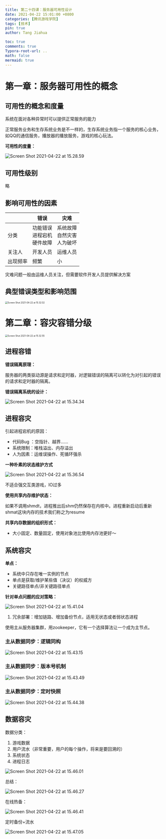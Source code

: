```yaml
---
title: 第二十四课：服务器可用性设计
date: 2021-04-22 15:01:00 +0800
categories: [腾讯游戏学院]
tags: [技术]
pin: true
author: Tang Jiahua

toc: true
comments: true
Typora-root-url: ..
math: false
mermaid: true
---
```


# 第一章：服务器可用性的概念

## 可用性的概念和度量

系统在面对各种异常时可以提供正常服务的能力

正常服务业务和生存系统业务是不一样的，生存系统业务指一个服务的核心业务，如QQ的通信服务，播放器的播放服务，游戏的核心玩法。

**可用性的度量：**

![Screen Shot 2021-04-22 at 15.28.59](/assets/blog_res/2021-04-22-fu-wu-qi-ke-yong-xing-she-ji.assets/Screen%20Shot%202021-04-22%20at%2015.28.59.png)

## 可用性级别

略

## 影响可用性的因素

|          | 错误                                 | 灾难                                 |
| -------- | ------------------------------------ | ------------------------------------ |
| 分类     | 功能错误<br />进程宕机<br />硬件故障 | 系统故障<br />自然灾害<br />人为破坏 |
| 关注人   | 开发人员                             | 运维人员                             |
| 出现频率 | 频繁                                 | 小                                   |

灾难问题一般由运维人员关注，但需要软件开发人员提供解决方案

## 典型错误类型和影响范围

<img src="/assets/blog_res/.assets/Screen%20Shot%202021-04-22%20at%2015.32.02.png" alt="Screen Shot 2021-04-22 at 15.32.02" style="zoom: 50%;" />

# 第二章：容灾容错分级

<img src="/assets/blog_res/.assets/Screen%20Shot%202021-04-22%20at%2015.32.55.png" alt="Screen Shot 2021-04-22 at 15.32.55" style="zoom:50%;" />

## 进程容错

**错误隔离原理：**

服务器的两类驱动源是请求和定时器，对逻辑错误的隔离可以转化为对引起的错误的请求和定时器的隔离。

**错误隔离系统的设计：**

![Screen Shot 2021-04-22 at 15.34.34](/assets/blog_res/2021-04-22-fu-wu-qi-ke-yong-xing-she-ji.assets/Screen%20Shot%202021-04-22%20at%2015.34.34.png)

## 进程容灾

引起进程宕机的原因：

- 代码Bug ：空指针、越界……
- 系统限制：堆栈溢出、内存溢出
- 人为因素：运维误操作、死循环强杀

**一种朴素的状态维护方式**

![Screen Shot 2021-04-22 at 15.36.54](/assets/blog_res/2021-04-22-fu-wu-qi-ke-yong-xing-she-ji.assets/Screen%20Shot%202021-04-22%20at%2015.36.54.png)

不适合强交互类游戏，IO过多



**使用共享内存维护状态：**

如果不调用shmdt，进程推出后shm仍然保存在内核中。进程重新启动后重新shmat这块内存的技术我们称之为resume

**共享内存数据的组织形式：**

- 大小固定、数量固定，使用对象池比使用内存池更好～

## 系统容灾

**单点：**

- 系统中只存在唯一实例的节点
- 单点是获取/维护某些值（决议）的权威方
- 关键路径单点/非关键路径单点

**针对单点问题的应对策略：**

![Screen Shot 2021-04-22 at 15.41.04](/assets/blog_res/2021-04-22-fu-wu-qi-ke-yong-xing-she-ji.assets/Screen%20Shot%202021-04-22%20at%2015.41.04.png)

1. 冗余部署：增加链路、增加备份节点，适用无状态或者弱状态进程

使用主从服务器集群，用zookeeper，它有一个选择算法让一个成为主节点。

### 主从数据同步：逻辑同构

![Screen Shot 2021-04-22 at 15.43.15](/assets/blog_res/2021-04-22-fu-wu-qi-ke-yong-xing-she-ji.assets/Screen%20Shot%202021-04-22%20at%2015.43.15.png)

### 主从数据同步：版本号机制

![Screen Shot 2021-04-22 at 15.43.49](/assets/blog_res/2021-04-22-fu-wu-qi-ke-yong-xing-she-ji.assets/Screen%20Shot%202021-04-22%20at%2015.43.49.png)

### 主从数据同步：定时快照

![Screen Shot 2021-04-22 at 15.44.38](/assets/blog_res/2021-04-22-fu-wu-qi-ke-yong-xing-she-ji.assets/Screen%20Shot%202021-04-22%20at%2015.44.38.png)

## 数据容灾

数据分类：

1. 游戏数据
2. 用户流水（非常重要，用户的每个操作，将来是要回溯的）
3. 系统状态
4. 进程日志

![Screen Shot 2021-04-22 at 15.46.01](/assets/blog_res/2021-04-22-fu-wu-qi-ke-yong-xing-she-ji.assets/Screen%20Shot%202021-04-22%20at%2015.46.01.png)

总结：

![Screen Shot 2021-04-22 at 15.46.27](/assets/blog_res/2021-04-22-fu-wu-qi-ke-yong-xing-she-ji.assets/Screen%20Shot%202021-04-22%20at%2015.46.27.png)

在线热备：

![Screen Shot 2021-04-22 at 15.46.41](/assets/blog_res/2021-04-22-fu-wu-qi-ke-yong-xing-she-ji.assets/Screen%20Shot%202021-04-22%20at%2015.46.41.png)

定时备份+流水

![Screen Shot 2021-04-22 at 15.47.05](/assets/blog_res/2021-04-22-fu-wu-qi-ke-yong-xing-she-ji.assets/Screen%20Shot%202021-04-22%20at%2015.47.05.png)